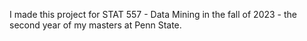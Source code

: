I made this project for STAT 557 - Data Mining in the fall of 2023 - the second year of my masters at Penn State.

